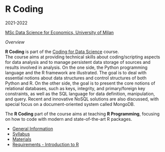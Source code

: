 
# R Coding

2021-2022

[MSc Data Science for Economics, University of
Milan](https://dse.cdl.unimi.it/en)

*Overview*

**R Coding** is part of the [Coding for Data
Science](https://www.unimi.it/it/corsi/insegnamenti-dei-corsi-di-laurea/2022/coding-data-science-and-data-management)
course.  
The course aims at providing technical skills about coding/scripting
aspects for data analysis and to manage persistent data storage of
sources and results involved in analysis. On the one side, the Python
programming language and the R framework are illustrated. The goal is to
deal with essential notions about data structures and control structures
of both Python and R. On the other side, the goal is to present the core
notions of relational databases, such as keys, integrity, and
primary/foreign key constraints, as well as the SQL language for data
definition, manipulation, and query. Recent and innovative NoSQL
solutions are also discussed, with special focus on a document-oriented
system called MongoDB.

The **R Coding** part of the course aims at teaching **R Programming**,
focusing on how to code with modern and state-of-the-art R packages.

-   [General
    Information](https://marcozanotti.github.io/rcoding-course/general-infos/rcod_description.html)  
-   [Syllabus](https://marcozanotti.github.io/rcoding-course/general-infos/rcod_syllabus.html)  
-   [Materials](https://github.com/marcozanotti/rcoding-course/tree/master/materials)  
-   [Requirements - Introduction to
    R](https://marcozanotti.github.io/rcoding-course/materials/R/rcod_lecture0_intro2R.html)
